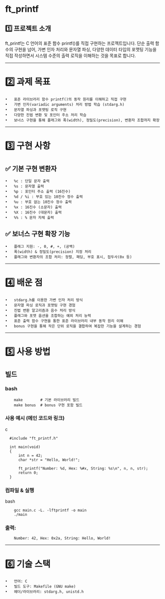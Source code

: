 # ft_printf

## 1️⃣ 프로젝트 소개

ft_printf는 C 언어의 표준 함수 printf()를 직접 구현하는 프로젝트입니다. 단순 출력 함수의 구현을 넘어, 가변 인자 처리와 문자열 파싱, 다양한 데이터 타입의 포맷팅 기능을 직접 작성하면서 시스템 수준의 출력 로직을 이해하는 것을 목표로 합니다.

---

# 2️⃣ 과제 목표
	•	표준 라이브러리 함수 printf()의 동작 원리를 이해하고 직접 구현
	•	가변 인자(variadic arguments) 처리 방법 학습 (stdarg.h)
	•	문자열 파싱과 포맷팅 로직 구현
	•	다양한 진법 변환 및 포인터 주소 처리 학습
	•	보너스 구현을 통해 플래그와 폭(width), 정밀도(precision), 변환자 조합까지 확장

---

# 3️⃣ 구현 사항

## ✅ 기본 구현 변환자
	•	%c : 단일 문자 출력
	•	%s : 문자열 출력
	•	%p : 포인터 주소 출력 (16진수)
	•	%d / %i : 부호 있는 10진수 정수 출력
	•	%u : 부호 없는 10진수 정수 출력
	•	%x : 16진수 (소문자) 출력
	•	%X : 16진수 (대문자) 출력
	•	%% : % 문자 자체 출력

## ✅ 보너스 구현 확장 기능
	•	플래그 지원: -, 0, #, +, (공백)
	•	폭(width) & 정밀도(precision) 지정 처리
	•	플래그와 변환자의 조합 처리: 정렬, 패딩, 부호 표시, 접두사(0x 등)

---

# 4️⃣ 배운 점
	•	stdarg.h를 이용한 가변 인자 처리 방식
	•	문자열 파싱 로직과 포맷팅 구현 경험
	•	진법 변환 알고리즘과 음수 처리 방식
	•	플래그와 포맷 옵션을 조합하는 예외 처리 능력
	•	표준 출력 함수 구현을 통한 표준 라이브러리 내부 동작 원리 이해
	•	bonus 구현을 통해 작은 단위 로직을 결합하여 복잡한 기능을 설계하는 경험

---

# 5️⃣ 사용 방법

## 빌드
### bash
```
    make        # 기본 라이브러리 빌드
    make bonus  # bonus 구현 포함 빌드
```
### 사용 예시 (메인 코드와 링크)

c
```
  #include "ft_printf.h"
  
  int main(void)
  {
      int n = 42;
      char *str = "Hello, World!";
  
      ft_printf("Number: %d, Hex: %#x, String: %s\n", n, n, str);
      return 0;
  }
```
### 컴파일 & 실행

bash
```
    gcc main.c -L. -lftprintf -o main
    ./main
```
### 출력:
```
    Number: 42, Hex: 0x2a, String: Hello, World!
```

---

# 6️⃣ 기술 스택
	•	언어: C
	•	빌드 도구: Makefile (GNU make)
	•	헤더/라이브러리: stdarg.h, unistd.h
